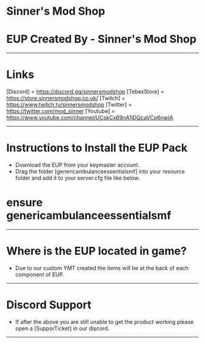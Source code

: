 # Sinner's Mod Shop 

# EUP Created By - Sinner's Mod Shop

-------------------------------------

# Links

[Discord] = https://discord.gg/sinnersmodshop
[TebexStore] = https://store.sinnersmodshop.co.uk/ 
[Twitch] = https://www.twitch.tv/sinnersmodshop
[Twitter] = https://twitter.com/mod_sinner
[Youtube] = https://www.youtube.com/channel/UCskCx69nA1jDQcaVCp6nwIA

-------------------------------------

# Instructions to Install the EUP Pack

- Download the EUP from your keymaster account.
- Drag the folder [genericambulanceessentialsmf] into your resource folder and add it to your server.cfg file like below.

# ensure genericambulanceessentialsmf

-------------------------------------

# Where is the EUP located in game?

- Due to our custom YMT created the items will be at the back of each component of EUP.

-------------------------------------

# Discord Support

- If after the above you are still unable to get the product working please open a [SupporTicket] in our discord.

-------------------------------------







































